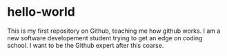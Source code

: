 # hello-world
This is my first repository on Github, teaching me how github works.  I am a new software developement student trying to get an edge on coding school.  I want to be the Github expert after this coarse.
